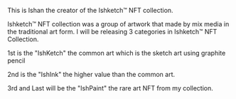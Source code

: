 This is Ishan the creator of the Ishketch™ NFT collection.

Ishketch™ NFT collection was a group of artwork that made by mix media in the traditional art form. I will be releasing 3 categories in Ishketch™ NFT Collection.

1st is the "IshKetch" the common art which is the sketch art using graphite pencil

2nd is the "IshInk" the higher value than the common art.

3rd and Last will be the "IshPaint" the rare art NFT from my collection.
